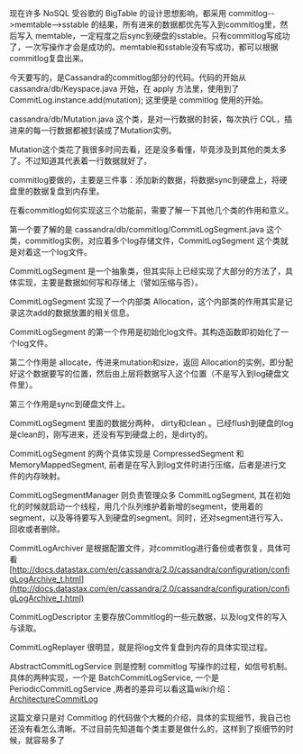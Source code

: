现在许多 NoSQL 受谷歌的 BigTable 的设计思想影响，都采用 commitlog-->memtable-->sstable 的结果，所有进来的数据都优先写入到commitlog里，然后写入 memtable，一定程度之后sync到硬盘的sstable。只有commitlog写成功了，一次写操作才会是成功的。memtable和sstable没有写成功，都可以根据commitlog复盘出来。

今天要写的，是Cassandra的commitlog部分的代码。代码的开始从 cassandra/db/Keyspace.java 开始，在 apply 方法里，使用到了 CommitLog.instance.add(mutation); 这里便是 commitlog 使用的开始。

cassandra/db/Mutation.java 这个类，是对一行数据的封装，每次执行 CQL，插进来的每一行数据都被封装成了Mutation实例。

Mutation这个类花了我很多时间去看，还是没多看懂，毕竟涉及到其他的类太多了。不过知道其代表着一行数据就好了。

commitlog要做的，主要是三件事：添加新的数据，将数据sync到硬盘上，将硬盘里的数据复盘到内存里。

在看commitlog如何实现这三个功能前，需要了解一下其他几个类的作用和意义。

第一个要了解的是 
cassandra/db/commitlog/CommitLogSegment.java  这个类，commitlog实例，对应着多个log存储文件，CommitLogSegment 这个类就是对着这一个log文件。

CommitLogSegment  是一个抽象类，但其实际上已经实现了大部分的方法了，具体实现，主要是数据如何写和存储上（譬如压缩与否）。

CommitLogSegment  实现了一个内部类 Allocation，这个内部类的作用其实是记录这次add的数据放置的相关信息。

CommitLogSegment 的第一个作用是初始化log文件。其构造函数即初始化了一个log文件。

第二个作用是 allocate，传进来mutation和size，返回 Allocation的实例，即分配好这个数据要写的位置，然后由上层将数据写入这个位置（不是写入到log硬盘文件里）。

第三个作用是sync到硬盘文件上。

CommitLogSegment 里面的数据分两种， dirty和clean 。已经flush到硬盘的log是clean的，刚写进来，还没有写到硬盘上的，是dirty的。

CommitLogSegment 的两个具体实现是 CompressedSegment 和 MemoryMappedSegment, 前者是在写入到log文件时进行压缩，后者是进行文件的内存映射。

CommitLogSegmentManager 则负责管理众多 CommitLogSegment, 其在初始化的时候就启动一个线程，用几个队列维护着新增的segment，使用着的segment，以及等待要写入到硬盘的segment。同时，还对segment进行写入、回收或者删除。

CommitLogArchiver 是根据配置文件，对commitlog进行备份或者恢复，具体可看 
[http://docs.datastax.com/en/cassandra/2.0/cassandra/configuration/configLogArchive_t.html](http://docs.datastax.com/en/cassandra/2.0/cassandra/configuration/configLogArchive_t.html)

CommitLogDescriptor 主要存放Commitlog的一些元数据，以及log文件的写入与读取。

CommitLogReplayer 很明显，就是将log文件复盘到内存的具体实现过程。

AbstractCommitLogService 则是控制 commitlog 写操作的过程，如信号机制。具体的两种实现，一个是 BatchCommitLogService, 一个是 PeriodicCommitLogService ,两者的差异可以看这篇wiki介绍：[ArchitectureCommitLog](http://wiki.apache.org/cassandra/ArchitectureCommitLog)

这篇文章只是对 Commitlog 的代码做个大概的介绍，具体的实现细节，我自己也还没有看怎么清晰。不过目前先知道每个类主要是做什么的，这样到了抠细节的时候，就容易多了